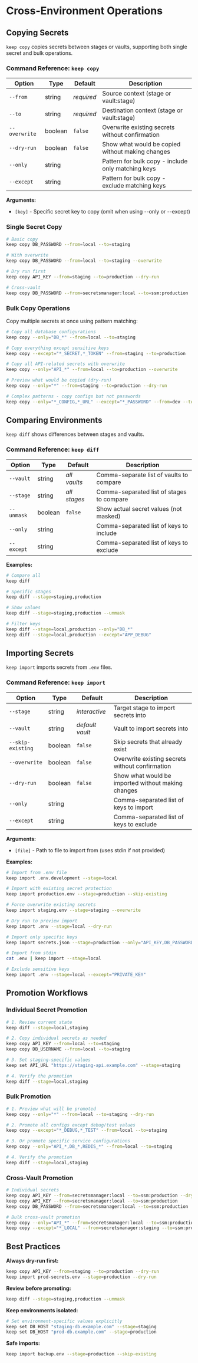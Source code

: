 # Cross-Environment Operations

## Copying Secrets

`keep copy` copies secrets between stages or vaults, supporting both single secret and bulk operations.

### Command Reference: `keep copy`

| Option | Type | Default | Description |
|--------|------|---------|-------------|
| `--from` | string | *required* | Source context (stage or vault:stage) |
| `--to` | string | *required* | Destination context (stage or vault:stage) |
| `--overwrite` | boolean | `false` | Overwrite existing secrets without confirmation |
| `--dry-run` | boolean | `false` | Show what would be copied without making changes |
| `--only` | string | | Pattern for bulk copy - include only matching keys |
| `--except` | string | | Pattern for bulk copy - exclude matching keys |

**Arguments:**
- `[key]` - Specific secret key to copy (omit when using --only or --except)

### Single Secret Copy

```bash
# Basic copy
keep copy DB_PASSWORD --from=local --to=staging

# With overwrite
keep copy DB_PASSWORD --from=local --to=staging --overwrite

# Dry run first
keep copy API_KEY --from=staging --to=production --dry-run

# Cross-vault
keep copy DB_PASSWORD --from=secretsmanager:local --to=ssm:production
```

### Bulk Copy Operations

Copy multiple secrets at once using pattern matching:

```bash
# Copy all database configurations
keep copy --only="DB_*" --from=local --to=staging

# Copy everything except sensitive keys
keep copy --except="*_SECRET,*_TOKEN" --from=staging --to=production

# Copy all API-related secrets with overwrite
keep copy --only="API_*" --from=local --to=production --overwrite

# Preview what would be copied (dry-run)
keep copy --only="*" --from=staging --to=production --dry-run

# Complex patterns - copy configs but not passwords
keep copy --only="*_CONFIG,*_URL" --except="*_PASSWORD" --from=dev --to=staging
```

## Comparing Environments

`keep diff` shows differences between stages and vaults.

### Command Reference: `keep diff`

| Option     | Type | Default      | Description                                       |
|------------|------|--------------|---------------------------------------------------|
| `--vault`  | string | *all vaults* | Comma-separate list of vaults to compare          |
| `--stage`  | string | *all stages* | Comma-separated list of stages to compare |
| `--unmask` | boolean | `false`      | Show actual secret values (not masked)            |
| `--only`   | string |              | Comma-separated list of keys to include           |
| `--except` | string |              | Comma-separated list of keys to exclude           |

**Examples:**
```bash
# Compare all
keep diff

# Specific stages
keep diff --stage=staging,production

# Show values
keep diff --stage=staging,production --unmask

# Filter keys
keep diff --stage=local,production --only="DB_*"
keep diff --stage=local,production --except="APP_DEBUG"
```

## Importing Secrets

`keep import` imports secrets from `.env` files.

### Command Reference: `keep import`

| Option | Type | Default | Description |
|--------|------|---------|-------------|
| `--stage` | string | *interactive* | Target stage to import secrets into |
| `--vault` | string | *default vault* | Vault to import secrets into |
| `--skip-existing` | boolean | `false` | Skip secrets that already exist |
| `--overwrite` | boolean | `false` | Overwrite existing secrets without confirmation |
| `--dry-run` | boolean | `false` | Show what would be imported without making changes |
| `--only` | string | | Comma-separated list of keys to import |
| `--except` | string | | Comma-separated list of keys to exclude |

**Arguments:**
- `[file]` - Path to file to import from (uses stdin if not provided)

**Examples:**
```bash
# Import from .env file
keep import .env.development --stage=local

# Import with existing secret protection
keep import production.env --stage=production --skip-existing

# Force overwrite existing secrets
keep import staging.env --stage=staging --overwrite

# Dry run to preview import
keep import .env --stage=local --dry-run

# Import only specific keys
keep import secrets.json --stage=production --only="API_KEY,DB_PASSWORD"

# Import from stdin
cat .env | keep import --stage=local

# Exclude sensitive keys
keep import .env --stage=local --except="PRIVATE_KEY"
```

## Promotion Workflows

### Individual Secret Promotion

```bash
# 1. Review current state
keep diff --stage=local,staging

# 2. Copy individual secrets as needed
keep copy API_KEY --from=local --to=staging
keep copy DB_USERNAME --from=local --to=staging

# 3. Set staging-specific values
keep set API_URL "https://staging-api.example.com" --stage=staging

# 4. Verify the promotion
keep diff --stage=local,staging
```

### Bulk Promotion

```bash
# 1. Preview what will be promoted
keep copy --only="*" --from=local --to=staging --dry-run

# 2. Promote all configs except debug/test values
keep copy --except="*_DEBUG,*_TEST" --from=local --to=staging

# 3. Or promote specific service configurations
keep copy --only="API_*,DB_*,REDIS_*" --from=local --to=staging

# 4. Verify the promotion
keep diff --stage=local,staging
```

### Cross-Vault Promotion

```bash
# Individual secrets
keep copy API_KEY --from=secretsmanager:local --to=ssm:production --dry-run
keep copy API_KEY --from=secretsmanager:local --to=ssm:production
keep copy DB_PASSWORD --from=secretsmanager:local --to=ssm:production

# Bulk cross-vault promotion
keep copy --only="API_*" --from=secretsmanager:local --to=ssm:production
keep copy --except="*_LOCAL" --from=secretsmanager:staging --to=ssm:production
```

## Best Practices

**Always dry-run first:**
```bash
keep copy API_KEY --from=staging --to=production --dry-run
keep import prod-secrets.env --stage=production --dry-run
```

**Review before promoting:**
```bash
keep diff --stage=staging,production --unmask
```

**Keep environments isolated:**
```bash
# Set environment-specific values explicitly
keep set DB_HOST "staging-db.example.com" --stage=staging
keep set DB_HOST "prod-db.example.com" --stage=production
```

**Safe imports:**
```bash
keep import backup.env --stage=production --skip-existing
```
